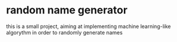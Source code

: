 # random name generator

this is a small project, aiming at implementing machine learning-like algorythm in order to randomly generate names



